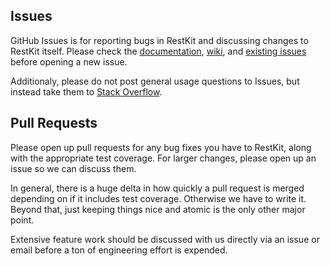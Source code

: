## Issues

GitHub Issues is for reporting bugs in RestKit and discussing changes to RestKit itself. Please check the [documentation](http://cocoadocs.org/docsets/RestKit/), [wiki](https://github.com/RestKit/RestKit/wiki), and [existing issues](https://github.com/RestKit/RestKit/issues?q=is:issue) before opening a new issue.

Additionaly, please do not post general usage questions to Issues, but instead take them to [Stack Overflow](http://stackoverflow.com/questions/tagged/restkit).

## Pull Requests

Please open up pull requests for any bug fixes you have to RestKit, along with the appropriate test coverage. For larger changes, please open up an issue so we can discuss them.

In general, there is a huge delta in how quickly a pull request is merged depending on if it includes test coverage. Otherwise we have to write it. Beyond that, just keeping things nice and atomic is the only other major point.

Extensive feature work should be discussed with us directly via an issue or email before a ton of engineering effort is expended.
